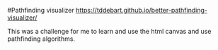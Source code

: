 #Pathfinding visualizer
https://tddebart.github.io/better-pathfinding-visualizer/

This was a challenge for me to learn and use the html canvas and use pathfinding algorithms.